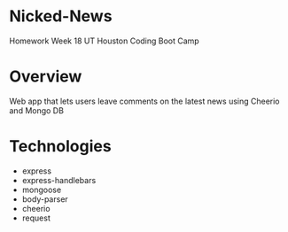 # Nicked-News
Homework Week 18 UT Houston Coding Boot Camp

# Overview
Web app that lets users leave comments on the latest news using Cheerio and Mongo DB

# Technologies
* express
* express-handlebars
* mongoose
* body-parser
* cheerio
* request





